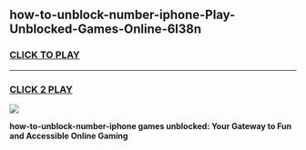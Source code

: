 
## how-to-unblock-number-iphone-Play-Unblocked-Games-Online-6l38n
<h3>
<a href="https://premium76.site?title=how-to-unblock-number-iphone&ref=25A">CLICK TO PLAY</a></h3>
<hr>

<h3>
<a href="https://premium76.site?title=how-to-unblock-number-iphone&ref=25A">CLICK 2 PLAY</a>
  
</h3>

<a href="https://premium76.site?title=how-to-unblock-number-iphone&ref=25A"><img src="https://clearcache.store/games.png"></a>


**how-to-unblock-number-iphone games unblocked: Your Gateway to Fun and Accessible Online Gaming**
